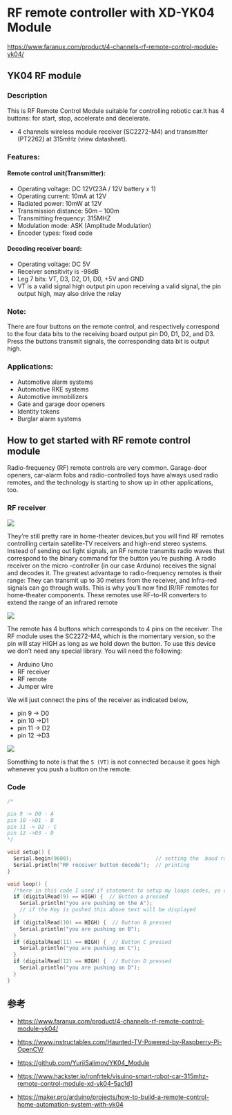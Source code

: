 # RF remote controller with XD-YK04 Module

https://www.faranux.com/product/4-channels-rf-remote-control-module-yk04/

##  YK04 RF module

### Description

This is RF Remote Control Module suitable for controlling robotic car.It has 4 buttons: for start, stop, accelerate and decelerate.

* 4 channels wireless module receiver (SC2272-M4) and transmitter (PT2262) at 315mHz (view datasheet).

### Features:

#### Remote control unit(Transmitter):

* Operating voltage: DC 12V(23A / 12V battery x 1)
* Operating current: 10mA at 12V
* Radiated power: 10mW at 12V
* Transmission distance: 50m – 100m
* Transmitting frequency: 315MHZ
* Modulation mode: ASK (Amplitude Modulation)
* Encoder types: fixed code

#### Decoding receiver board:

* Operating voltage: DC 5V
* Receiver sensitivity is -98dB
* Leg 7 bits: VT, D3, D2, D1, D0, +5V and GND
* VT is a valid signal high output pin upon receiving a valid signal, the pin output high, may also drive the relay

### Note:

There are four buttons on the remote control, and respectively correspond to the four data bits to the receiving board output pin D0, D1, D2, and D3.
Press the buttons transmit signals, the corresponding data bit is output high.

### Applications:

* Automotive alarm systems
* Automotive RKE systems
* Automotive immobilizers
* Gate and garage door openers
* Identity tokens
* Burglar alarm systems

## How to get started with RF remote control module

Radio-frequency (RF) remote controls are very common. Garage-door openers, car-alarm fobs and radio-controlled toys have always used radio remotes, and the technology is starting to show up in other applications, too.
 
### RF receiver

![](img/xd-yd04-receiver.jpg)


They’re still pretty rare in home-theater devices,but you will find RF remotes controlling certain satellite-TV receivers and high-end stereo systems. Instead of sending out light signals, an RF remote transmits radio waves that correspond to the binary command for the button you’re pushing. A radio receiver on the micro -controller (in our case Arduino) receives the signal and decodes it. The greatest advantage to radio-frequency remotes is their range: They can transmit up to 30 meters from the receiver, and Infra-red signals can go through walls. This is why you’ll now find IR/RF remotes for home-theater components. These remotes use RF-to-IR converters to extend the range of an infrared remote


![](img/xd-yd04-suit.jpg)

The remote has 4 buttons which corresponds to 4 pins on the receiver.  The RF module uses the SC2272-M4, which is the momentary version, so the pin will stay HIGH as long as we hold down the button. To use this device we don’t need any special library. You will need the following:

* Arduino Uno
* RF receiver
* RF remote
* Jumper wire

We will just connect the pins of the receiver as indicated below,

* pin 9 -> D0
* pin 10 ->D1
* pin 11 -> D2
* pin 12 ->D3


![](img/xd-yk04-layout.jpg)


Something to note is that the `S (VT)` is not connected because it goes high whenever you push a button on the remote.

### Code

```c
/*

pin 9 -> D0 - A
pin 10 ->D1 - B
pin 11 -> D2 - C
pin 12 ->D3 - D 
*/

void setup() {
  Serial.begin(9600);                           // setting the  baud rate
  Serial.println("RF receiver button decode");  // printing
}

void loop() {
  /*here in this code I used if statement to setup my loops codes, yo can  also use while loop statements to control the output in the serial monitor*/
  if (digitalRead(9) == HIGH) {  // Button a pressed
    Serial.println("you are pushing on the A");
    // if the Key is pushed this above text will be displayed
  }
  if (digitalRead(10) == HIGH) {  // Button B pressed
    Serial.println("you are pushing on B");
  }
  if (digitalRead(11) == HIGH) {  // Button C pressed
    Serial.println("you are pushing on C");
  }
  if (digitalRead(12) == HIGH) {  // Button D pressed
    Serial.println("you are pushing on D");
  }
}

```

## 参考


* https://www.faranux.com/product/4-channels-rf-remote-control-module-yk04/

* https://www.instructables.com/Haunted-TV-Powered-by-Raspberry-Pi-OpenCV/

* https://github.com/YuriiSalimov/YK04_Module

* https://www.hackster.io/ronfrtek/visuino-smart-robot-car-315mhz-remote-control-module-xd-yk04-5ac1d1

* https://maker.pro/arduino/projects/how-to-build-a-remote-control-home-automation-system-with-yk04
